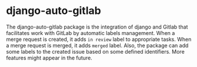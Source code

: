 # django-auto-gitlab

The django-auto-gitlab package is the integration of django and Gitlab that facilitates work with GitLab by automatic labels management. When a merge request is created, it adds `in review` label to appropriate tasks. When a merge request is merged, it adds `merged` label. Also, the package can add some labels to the created issue based on some defined identifiers. More features might appear in the future.
